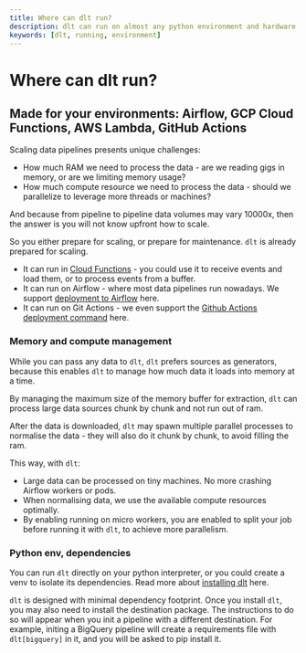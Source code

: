 ```yaml
---
title: Where can dlt run?
description: dlt can run on almost any python environment and hardware
keywords: [dlt, running, environment]
---
```


# Where can dlt run?

## Made for your environments: Airflow, GCP Cloud Functions, AWS Lambda, GitHub Actions

Scaling data pipelines presents unique challenges:

- How much RAM we need to process the data - are we reading gigs in memory, or are we limiting
  memory usage?
- How much compute resource we need to process the data - should we parallelize to leverage more
  threads or machines?

And because from pipeline to pipeline data volumes may vary 10000x, then the answer is you will not
know upfront how to scale.

So you either prepare for scaling, or prepare for maintenance. `dlt` is already prepared for scaling.

- It can run in [Cloud Functions](running-in-cloud-functions.md) - you could use it to receive events and load them, or to process
  events from a buffer.
- It can run on Airflow - where most data pipelines run nowadays. We support
  [deployment to Airflow](orchestrators/airflow-deployment.md) here.
- It can run on Git Actions - we even support the
  [Github Actions deployment command](orchestrators/github-actions.md) here.

### Memory and compute management

While you can pass any data to `dlt`, `dlt` prefers sources as generators, because this enables `dlt` to
manage how much data it loads into memory at a time.

By managing the maximum size of the memory buffer for extraction, `dlt` can process large data sources
chunk by chunk and not run out of ram.

After the data is downloaded, `dlt` may spawn multiple parallel processes to normalise the data - they
will also do it chunk by chunk, to avoid filling the ram.

This way, with `dlt`:

- Large data can be processed on tiny machines. No more crashing Airflow workers or pods.
- When normalising data, we use the available compute resources optimally.
- By enabling running on micro workers, you are enabled to split your job before running it with
  `dlt`, to achieve more parallelism.

### Python env, dependencies

You can run `dlt` directly on your python interpreter, or you could create a venv to isolate its
dependencies. Read more about [installing dlt](../../reference/installation.md) here.

`dlt` is designed with minimal dependency footprint. Once you install `dlt`, you may also need to
install the destination package. The instructions to do so will appear when you init a pipeline with
a different destination. For example, initing a BigQuery pipeline will create a requirements file
with `dlt[bigquery]` in it, and you will be asked to pip install it.
